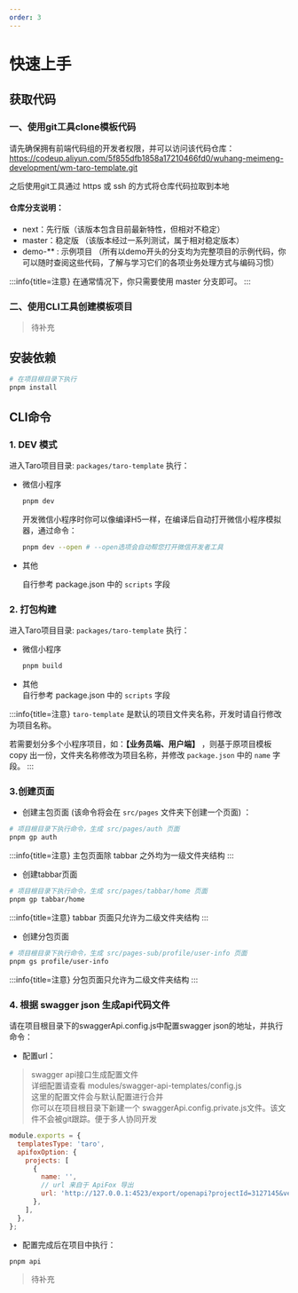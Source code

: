 ```yaml
---
order: 3
---
```


# 快速上手

## 获取代码

### 一、使用git工具clone模板代码

请先确保拥有前端代码组的开发者权限，并可以访问该代码仓库：  
https://codeup.aliyun.com/5f855dfb1858a17210466fd0/wuhang-meimeng-development/wm-taro-template.git

之后使用git工具通过 https 或 ssh 的方式将仓库代码拉取到本地

#### 仓库分支说明：

- next：先行版（该版本包含目前最新特性，但相对不稳定）
- master：稳定版 （该版本经过一系列测试，属于相对稳定版本）
- demo-\*\* : 示例项目 （所有以demo开头的分支均为完整项目的示例代码，你可以随时查阅这些代码，了解与学习它们的各项业务处理方式与编码习惯）

:::info{title=注意}
在通常情况下，你只需要使用 master 分支即可。
:::

### 二、使用CLI工具创建模板项目

> 待补充

## 安装依赖

```bash
# 在项目根目录下执行
pnpm install
```

## CLI命令

### 1. DEV 模式

进入Taro项目目录: `packages/taro-template` 执行：

- 微信小程序

  ```bash
  pnpm dev
  ```

  开发微信小程序时你可以像编译H5一样，在编译后自动打开微信小程序模拟器，通过命令：

  ```bash
  pnpm dev --open # --open选项会自动帮您打开微信开发者工具
  ```

- 其他

  自行参考 package.json 中的 `scripts` 字段

### 2. 打包构建

进入Taro项目目录: `packages/taro-template` 执行：

- 微信小程序

  ```bash
  pnpm build
  ```

- 其他  
  自行参考 package.json 中的 `scripts` 字段

:::info{title=注意}
`taro-template` 是默认的项目文件夹名称，开发时请自行修改为项目名称。

若需要划分多个小程序项目，如：**【业务员端、用户端】** ，则基于原项目模板 copy 出一份，文件夹名称修改为项目名称，并修改 `package.json` 中的 `name` 字段。
:::

### 3.创建页面

- 创建主包页面 (该命令将会在 `src/pages` 文件夹下创建一个页面) ：

```bash
# 项目根目录下执行命令，生成 src/pages/auth 页面
pnpm gp auth

```

:::info{title=注意}
主包页面除 tabbar 之外均为一级文件夹结构
:::

- 创建tabbar页面

```bash
# 项目根目录下执行命令，生成 src/pages/tabbar/home 页面
pnpm gp tabbar/home
```

:::info{title=注意}
tabbar 页面只允许为二级文件夹结构
:::

- 创建分包页面

```bash
# 项目根目录下执行命令，生成 src/pages-sub/profile/user-info 页面
pnpm gs profile/user-info
```

:::info{title=注意}
分包页面只允许为二级文件夹结构
:::

### 4. 根据 swagger json 生成api代码文件

请在项目根目录下的swaggerApi.config.js中配置swagger json的地址，并执行命令：

- 配置url：

> swagger api接口生成配置文件  
> 详细配置请查看 modules/swagger-api-templates/config.js  
> 这里的配置文件会与默认配置进行合并  
> 你可以在项目根目录下新建一个 swaggerApi.config.private.js文件。该文件不会被git跟踪。便于多人协同开发

```js
module.exports = {
  templatesType: 'taro',
  apifoxOption: {
    projects: [
      {
        name: '',
        // url 来自于 ApiFox 导出
        url: 'http://127.0.0.1:4523/export/openapi?projectId=3127145&version=3.0',
      },
    ],
  },
};
```

- 配置完成后在项目中执行：

```bash
pnpm api
```

> 待补充
